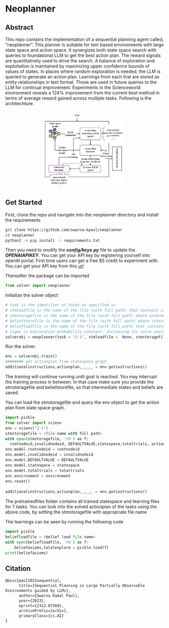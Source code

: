 # Neoplanner

## Abstract
This repo contains the implementation of a sequential planning agent called, “neoplanner”. This planner is suitable for text based environments with large state space and action space. It synergizes both state space search with queries to foundational LLM to get the best action plan. The reward signals are quantitatively used to drive the search. A balance of exploration and exploitation is maintained by maximizing upper confidence bounds of values of states. In places where random exploration is needed, the LLM is queried to generate an action plan. Learnings from each trial are stored as entity relationships in text format. Those are used in future queries to the LLM for continual improvement. Experiments in the Scienceworld environment reveals a 124% improvement from the current best method in terms of average reward gained across multiple tasks.
Following is the architechture. 

<h3 align="center"><img src="https://github.com/swarna-kpaul/neoplanner/blob/main/config/architechture.png" width="50%"/></h3>

## Get Started
First, clone the repo and navigate into the neoplanner directory and install the requirements

```bash
git clone https://github.com/swarna-kpaul/neoplanner
cd neoplanner
python3 -m pip install -r requirements.txt
```

Then you need to modify the ***config/keys.py*** file to update the ***OPENAIAPIKEY***. You can get your API key by registering yourself into openAI portal. First time users can get a free $5 credit to experiment with. You can get your API key from this [url](https://platform.openai.com/api-keys)

Thereafter the package can be imported

```python
from solver import neoplanner
```

Initialize the solver object

```python
# task is the identifier of tasks as specified in 
# stmloadfile is the name of the file (with full path) that contains saved state. The state will be loaded initially. default value is None
# stmstoragefile is the name of the file (with full path) whare intermediate states can be saved. default value is None
# beliefstorefile is the name of the file (with full path) whare intermediate learnings can be saved. default value is None
# beliefloadfile is the name of the file (with full path) that contains intermediate learnings. The learnings will be loaded initially. default value is None
# sigma is exploration probability constant. Increasing its value would increase random exploration by the the LLM.
solverobj = neoplanner(task = "2-1", stmloadfile =  None, stmstoragefile = None, beliefstorefile = None, beliefloadfile= None, sigma = 0.3)
```

Run the solver. 

```python
env = solverobj.train()
######## get actionplan from statespace graph
additionalinstructions,actionplan,_,_,_ = env.getinstructions()

```

The training will continue running until goal is reached. You may interrupt the training process in between. In that case make sure you provide the stmstoragefile and beliefstorefile, so that intermediate states and beliefs are saved. 

You can load the stmstoragefile and query the env object to get the action plan from state space graph.

```python
import pickle
from solver import scienv
env = scienv("2-1")
stmstoragefile = <file name with full path>
with open(stmstoragefile, 'rb') as f:
  rootnodeid,invalidnodeid, DEFAULTVALUE,statespace,totaltrials, actiontrace,environment = pickle.load(f)
env.model.rootnodeid = rootnodeid
env.model.invalidnodeid = invalidnodeid
env.model.DEFAULTVALUE = DEFAULTVALUE
env.model.statespace = statespace
env.model.totaltrials = totaltrials
env.environment = environment
env.reset()

additionalinstructions,actionplan,_,_,_ = env.getinstructions()
```

The pretrainedfiles folder contains all trained statespace and learning files for 7 tasks.
You can look into the solved actionplan of the tasks using the above code, by setting the stmstoragefile with appropriate file name

The learnings can be seen by running the following code

```python
import pickle
beliefloadfile = <belief load file name>
with open(beliefloadfile, 'rb') as f:
    beliefaxioms,totalexplore = pickle.load(f)
print(beliefaxioms)
```



## Citation
```
@misc{paul2023sequential,
      title={Sequential Planning in Large Partially Observable Environments guided by LLMs}, 
      author={Swarna Kamal Paul},
      year={2023},
      eprint={2312.07368},
      archivePrefix={arXiv},
      primaryClass={cs.AI}
}
```